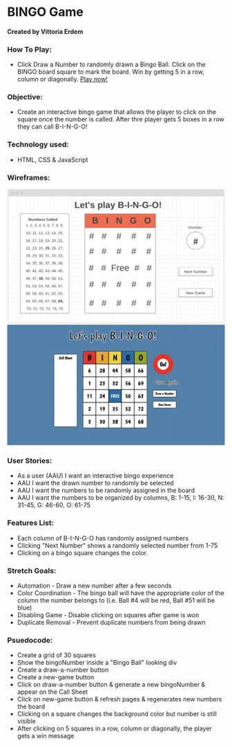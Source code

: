 # **BINGO Game**
#### Created by Vittoria Erdem

### **How To Play:**
* Click Draw a Number to randomly drawn a Bingo Ball. Click on the BINGO board square to mark the board. Win by getting 5 in a row, column or diagonally. [Play now!](https://vittoriaerdem.github.io/bingo-game/)

### **Objective:**
* Create an interactive bingo game that allows the player to click on the square once the number is called. After thre player gets 5 boxes in a row they can call B-I-N-G-O!

### **Technology used:**
* HTML, CSS & JavaScript

### **Wireframes:**
![bingo-wireframe](imgs/bingo-wireframe1.png)
![bingo-final](imgs/bingo-final1.png)

### **User Stories:**
* As a user (AAU) I want an interactive bingo experience
* AAU I want the drawn number to randomly be selected
* AAU I want the numbers to be randomly assigned in the board
* AAU I want the numbers to be organized by columns, B: 1-15, I: 16-30, N: 31-45, G: 46-60, O: 61-75

### **Features List:**
* Each column of B-I-N-G-O has randomly assigned numbers
* Clicking "Next Number" shows a randomly selected number from 1-75
* Clicking on a bingo square changes the color.

### **Stretch Goals:**
* Automation - Draw a new number after a few seconds
* Color Coordination - The bingo ball will have the appropriate color of the column the number belongs to (i.e. Ball #4 will be red, Ball #51 will be blue)
* Disabling Game - Disable clicking on squares after game is won
* Duplicate Removal - Prevent duplicate numbers from being drawn

### **Psuedocode:**

* Create a grid of 30 squares
* Show the bingoNumber inside a "Bingo Ball" looking div
* Create a draw-a-number button
* Create a new-game button
* Click on draw-a-number button & generate a new bingoNumber & appear on the Call Sheet
* Click on new-game button & refresh pages & regenerates new numbers the board
* Clicking on a square changes the background color but number is still visible
* After clicking on 5 squares in a row, column or diagonally, the player gets a win message